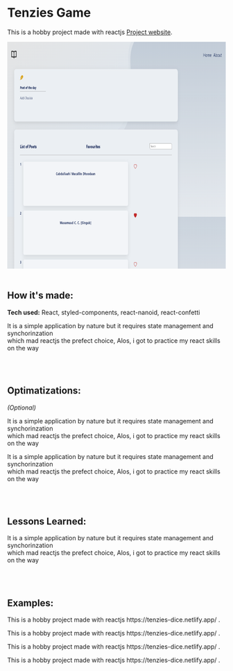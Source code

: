 # Tenzies Game

This is a hobby project made with reactjs [Project website](https://tenzies-dice.netlify.app/).

<img src="https://raw.githubusercontent.com/zakkariyaa/suugaan/ec2b6018c798967825f92497b924de93a520a7ac/src/assets/suugaan.png" alt="Tenzies Game" height="522px" width="100%" />

<br />
<br />
<h2>How it's made:</h2>
<p><b>Tech used:</b> React, styled-components, react-nanoid, react-confetti</p>
<p>It is a simple application by nature but it requires state management and synchorinzation
<br>which mad reactjs the prefect choice, Alos, i got to practice my react skills on the way</p>

<br />
<br />
<h2>Optimatizations:</h2>
<p><i>(Optional)</i></p>
<p>It is a simple application by nature but it requires state management and synchorinzation
<br>which mad reactjs the prefect choice, Alos, i got to practice my react skills on the way</p>
<p>It is a simple application by nature but it requires state management and synchorinzation
<br>which mad reactjs the prefect choice, Alos, i got to practice my react skills on the way</p>

<br />
<br />
<h2>Lessons Learned:</h2>
<p>It is a simple application by nature but it requires state management and synchorinzation
<br>which mad reactjs the prefect choice, Alos, i got to practice my react skills on the way</p>

<br />
<br />
<h2>Examples:</h2>
<p>This is a hobby project made with reactjs https://tenzies-dice.netlify.app/ .</p>
<p>This is a hobby project made with reactjs https://tenzies-dice.netlify.app/ .</p>
<p>This is a hobby project made with reactjs https://tenzies-dice.netlify.app/ .</p>
<p>This is a hobby project made with reactjs https://tenzies-dice.netlify.app/ .</p>
